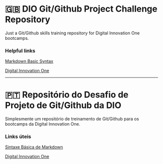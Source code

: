 # :uk: DIO Git/Github Project Challenge Repository

Just a Git/Github skills training repository for Digital Innovation One bootcamps.

### Helpful links

[Markdown Basic Syntax](https://www.markdownguide.org/)

[Digital Innovation One](https://digitalinnovation.one)

---
# :portugal: Repositório do Desafio de Projeto de Git/Github da DIO

Simplesmente um repositório de treinamento de Git/Github para os bootcamps da Digital Innovation One.

### Links úteis

[Sintaxe Básica de Markdown](https://www.markdownguide.org/)

[Digital Innovation One](https://digitalinnovation.one)
